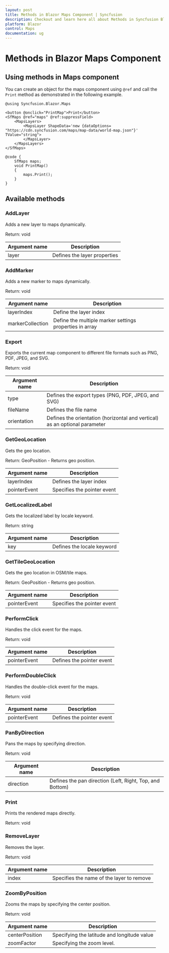 ```yaml
---
layout: post
title: Methods in Blazor Maps Component | Syncfusion
description: Checkout and learn here all about Methods in Syncfusion Blazor Maps component and much more details.
platform: Blazor
control: Maps
documentation: ug
---
```


# Methods in Blazor Maps Component

## Using methods in Maps component

You can create an object for the maps component using `@ref` and call the `Print` method as demonstrated in the following example.

```cshtml
@using Syncfusion.Blazor.Maps

<button @onclick="PrintMap">Print</button>
<SfMaps @ref="maps" @ref:suppressField>
    <MapsLayers>
        <MapsLayer ShapeData='new {dataOptions= "https://cdn.syncfusion.com/maps/map-data/world-map.json"}' TValue="string">
        </MapsLayer>
    </MapsLayers>
</SfMaps>

@code {
    SfMaps maps;
    void PrintMap()
    {
        maps.Print();
    }
}
```

## Available methods

### AddLayer

Adds a new layer to maps dynamically.

Return: void

|   Argument name      |   Description                                          |
|----------------------| -------------------------------------------------------|
|     layer            |    Defines the layer properties                         |

### AddMarker

Adds a new marker to maps dynamically.

Return: void

|   Argument name      |   Description                                          |
|----------------------| -------------------------------------------------------|
|     layerIndex      |    Define the layer index                              |
|     markerCollection |    Define the multiple marker settings properties in array    |

### Export

Exports the current map component to different file formats such as PNG, PDF, JPEG, and SVG.

Return: void

|   Argument name      |   Description                                       |
|----------------------| ----------------------------------------------------|
|     type             |    Defines the export types (PNG, PDF, JPEG, and SVG)  |
|     fileName        |    Defines the file name                             |
|     orientation      |    Defines the orientation (horizontal and vertical) as an optional parameter    |

### GetGeoLocation

Gets the geo location.

Return: GeoPosition - Returns geo position.

|   Argument name      |   Description                                       |
|----------------------| ----------------------------------------------------|
|     layerIndex      |    Defines the layer index                            |
|     pointerEvent    |    Specifies the pointer event                 |

### GetLocalizedLabel

Gets the localized label by locale keyword.

Return: string

|   Argument name      |   Description                                       |
|----------------------| ----------------------------------------------------|
|     key              |    Defines the locale keyword                        |

### GetTileGeoLocation

Gets the geo location in OSM/tile maps.

Return: GeoPosition - Returns geo position.

|   Argument name      |   Description                                       |
|----------------------| ----------------------------------------------------|
|     pointerEvent      |     Specifies the pointer event                  |

### PerformClick

Handles the click event for the maps.

Return: void

|   Argument name      |   Description                                       |
|----------------------| ----------------------------------------------------|
|     pointerEvent     |    Defines the pointer event                         |

### PerformDoubleClick

Handles the double-click event for the maps.

Return: void

|   Argument name      |   Description                                       |
|----------------------| ----------------------------------------------------|
|     pointerEvent     |    Defines the pointer event                         |

### PanByDirection

Pans the maps by specifying direction.

Return: void

|   Argument name      |   Description                                       |
|----------------------| ----------------------------------------------------|
|     direction        |    Defines the pan direction (Left, Right, Top, and Bottom)  |

### Print

Prints the rendered maps directly.

Return: void

### RemoveLayer

Removes the layer.

Return: void

|   Argument name      |   Description                                             |
|----------------------| ----------------------------------------------------------|
|     index            |    Specifies the name of the layer to remove              |

### ZoomByPosition

Zooms the maps by specifying the center position.

Return: void

|   Argument name      |   Description                                             |
|----------------------| ----------------------------------------------------------|
|    centerPosition   |    Specifying the latitude and longitude value             |
|    zoomFactor       |    Specifying the zoom level.                              |